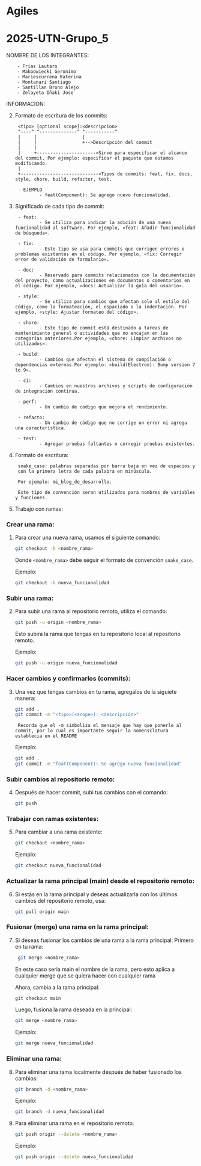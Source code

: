 # Agiles
# 2025-UTN-Grupo_5

NOMBRE DE LOS INTEGRANTES:

        - Frias Lautaro
        - Makoowiecki Geronimo
        - Mariescurrena Katerina
        - Montanari Santiago
        - Santillan Bruno Alejo 
        - Zelayeta Iñaki Jose
        
INFORMACION:

2. Formato de escritura de los commits:

        <tipo> [optional scope]:<descripcion>
        ^----^ ^--------------^ ^-----------^   
        |     |                 |
        |     |                 +-->Descripción del commit
        |     |    
        |     +---------------------->Sirve para especificar el alcance del commit. Por ejemplo: especificar el paquete que estamos modificando.
        |
        +----------------------------->Tipos de commits: feat, fix, docs, style, chore, build, refactor, test.

        - EJEMPLO
                - feat(Component): Se agrego nuevo funcionalidad.

3. Significado de cada tipo de commit:

        - feat: 
                - Se utiliza para indicar la adición de una nueva funcionalidad al software. Por ejemplo, «feat: Añadir funcionalidad de búsqueda».

        - fix: 
                - Este tipo se usa para commits que corrigen errores o problemas existentes en el código. Por ejemplo, «fix: Corregir error de validación de formulario».

        - doc: 
                - Reservado para commits relacionados con la documentación del proyecto, como actualizaciones en documentos o comentarios en el código. Por ejemplo, «docs: Actualizar la guía del usuario».

        - style: 
                - Se utiliza para cambios que afectan solo al estilo del código, como la formateación, el espaciado o la indentación. Por ejemplo, «style: Ajustar formateo del código».

        - chore: 
                - Este tipo de commit está destinado a tareas de mantenimiento general o actividades que no encajan en las categorías anteriores.Por ejemplo, «chore: Limpiar archivos no utilizados».

        - build: 
                - Cambios que afectan el sistema de compilación o dependencias externas.Por ejemplo: «build(Electron): Bump version 7 to 9».

        - ci: 
                - Cambios en nuestros archivos y scripts de configuración de integración continua.

        - perf: 
                - Un cambio de código que mejora el rendimiento.

        - refacto: 
                - Un cambio de código que no corrige un error ni agrega una característica.

        - test: 
                - Agregar pruebas faltantes o corregir pruebas existentes.


4. Formato de escritura: 

        snake_case: palabras separadas por barra baja en vez de espacios y 
        con la primera letra de cada palabra en minúscula. 

        Por ejemplo: mi_blog_de_desarrollo.

        Este tipo de convención seran utilizados para nombres de variables y funciones.

5. Trabajo con ramas:

### Crear una rama:

1. Para crear una nueva rama, usamos el siguiente comando:
    ```bash (esto quiere decire que se hace dentro de la termianl de bash)
    git checkout -b <nombre_rama>
    ```
    Donde `<nombre_rama>` debe seguir el formato de convención `snake_case`.

    Ejemplo:
    ```bash
    git checkout -b nueva_funcionalidad
    ```

### Subir una rama:

2. Para subir una rama al repositorio remoto, utiliza el comando:
    ```bash
    git push -u origin <nombre_rama>
    ```
    Esto subira la rama que tengas en tu repositorio local al repositorio remoto.

    Ejemplo:
    ```bash
    git push -u origin nueva_funcionalidad
    ```

### Hacer cambios y confirmarlos (commits):

3. Una vez que tengas cambios en tu rama, agregalos de la siguiete manera:
    ```bash
    git add .
    git commit -m "<tipo>(<scope>): <descripción>"
    ```
        Recorda que el -m simboliza el mensaje que hay que ponerle al commit, por lo cual es importante seguir la nomensclatura establecia en el README
    Ejemplo:
    ```bash
    git add .
    git commit -m "feat(Component): Se agrego nueva funcionalidad"
    ```

### Subir cambios al repositorio remoto:

4. Después de hacer commit, subi tus cambios con el comando:
    ```bash
    git push
    ```

### Trabajar con ramas existentes:

5. Para cambiar a una rama existente:
    ```bash
    git checkout <nombre_rama>
    ```

    Ejemplo:
    ```bash
    git checkout nueva_funcionalidad
    ```

### Actualizar la rama principal (main) desde el repositorio remoto:

6. Si estás en la rama principal y deseas actualizarla con los últimos cambios del repositorio remoto, usa:
    ```bash
    git pull origin main
    ```

### Fusionar (merge) una rama en la rama principal:

7. Si deseas fusionar los cambios de una rama a la rama principal:
   Primero en tu rama:
   ```bash
    git merge <nombre_rama>
    ```
    En este caso seria main el nombre de la rama, pero esto aplica a cualquier merge que se quiera hacer con cualquier rama

   Ahora, cambia a la rama principal:
    ```bash
    git checkout main
    ```

    Luego, fusiona la rama deseada en la principal:
    ```bash
    git merge <nombre_rama>
    ```

    Ejemplo:
    ```bash
    git merge nueva_funcionalidad
    ```

### Eliminar una rama:

8. Para eliminar una rama localmente después de haber fusionado los cambios:
    ```bash
    git branch -d <nombre_rama>
    ```

    Ejemplo:
    ```bash
    git branch -d nueva_funcionalidad
    ```

9. Para eliminar una rama en el repositorio remoto:
    ```bash
    git push origin --delete <nombre_rama>
    ```

    Ejemplo:
    ```bash
    git push origin --delete nueva_funcionalidad
    ```
